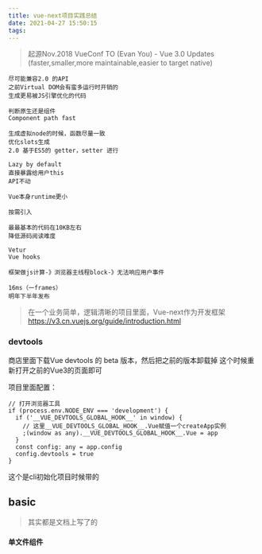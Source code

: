 ```yaml
---
title: vue-next项目实践总结
date: 2021-04-27 15:50:15
tags:
---
```

> 起源Nov.2018 VueConf TO (Evan You) - Vue 3.0 Updates (faster,smaller,more maintainable,easier to target native)
```
尽可能兼容2.0 的API
之前Virtual DOM会有蛮多运行时开销的
生成更易被JS引擎优化的代码

判断原生还是组件
Component path fast

生成虚拟node的时候，函数尽量一致
优化slots生成
2.0 基于ES5的 getter，setter 进行 

Lazy by default
直接暴露给用户this 
API不动

Vue本身runtime更小

按需引入

最最基本的代码在10KB左右
降低源码阅读难度

Vetur
Vue hooks

框架做js计算-》浏览器主线程block-》无法响应用户事件

16ms（一frames）
明年下半年发布
```

> 在一个业务简单，逻辑清晰的项目里面，Vue-next作为开发框架
https://v3.cn.vuejs.org/guide/introduction.html

### devtools
商店里面下载Vue devtools 的 beta 版本，然后把之前的版本卸载掉
这个时候重新打开之前的Vue3的页面即可

项目里面配置：
```
// 打开浏览器工具
if (process.env.NODE_ENV === 'development') {
  if ('__VUE_DEVTOOLS_GLOBAL_HOOK__' in window) {
    // 这里__VUE_DEVTOOLS_GLOBAL_HOOK__.Vue赋值一个createApp实例
    ;(window as any).__VUE_DEVTOOLS_GLOBAL_HOOK__.Vue = app
  }
  const config: any = app.config
  config.devtools = true
}
```
这个是cli初始化项目时候带的

## basic
> 其实都是文档上写了的
#### 单文件组件<script setup>
- 普通的 <script> 只在组件被首次引入的时候执行一次
- <script setup> 中的代码会在每次组件实例被创建的时候执行
- 顶层的绑定会被暴露给模版

v3
1-7 12 14